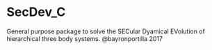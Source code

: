 # SecDev_C
General purpose package to solve the SECular Dyamical EVolution of hierarchical three body systems. 
@bayronportilla 2017
